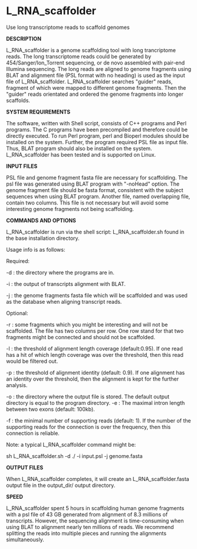 # L_RNA_scaffolder
Use long transcriptome reads to scaffold genomes

<b>DESCRIPTION</b><p>
   L_RNA_scaffolder is a genome scaffolding tool with long trancriptome reads. The long transcriptome reads could be generated by 454/Sanger/Ion_Torrent sequencing, or de novo assembled with pair-end Illumina sequencing. The long reads are aligned to genome fragments using BLAT and alignment file (PSL format with no heading) is used as the input file of L_RNA_scaffolder. L_RNA_scaffolder searches "guider" reads, fragment of which were mapped to different genome fragments. Then the "guider" reads orientated and ordered the genome fragments into longer scaffolds. 

<b>SYSTEM REQUIREMENTS</b><p>
   The software, written with Shell script, consists of C++ programs and Perl programs. The C programs have been precompiled and therefore could be directly executed. To run Perl program, perl and Bioperl modules should be installed on the system. Further, the program required PSL file as input file. Thus, BLAT program should also be installed on the system. L_RNA_scaffolder has been tested and is supported on Linux. 

<b>INPUT FILES</b><p>
   PSL file and genome fragment fasta file are necessary for scaffolding. The psl file was generated using BLAT program with "-noHead" option. The genome fragment file should be fasta format, consistent with the subject sequences when using BLAT program. Another file, named overlapping file, contain two columns. This file is not necessary but will avoid some interesting genome fragments not being scaffolding. 

<b>COMMANDS AND OPTIONS</b><p>
   L_RNA_scaffolder is run via the shell script: L_RNA_scaffolder.sh found in the base installation directory.

   Usage info is as follows:<p>

   Required:<p>
   -d : the directory where the programs are in. <p>
   -i : the output of transcripts alignment with BLAT. <p>
   -j : the genome fragments fasta file which will be scaffolded and was used as the database when aligning transcript reads.<p>
   Optional:<p>
   -r : some fragments which you might be interesting and will not be scaffolded. The file has two columns per row. One row stand for that two fragments might be connected and should not be scaffolded. <p>
   -l : the threshold of alignment length coverage (default:0.95). If one read has a hit of which length coverage was over the threshold, then this read would be filtered out.<p>
   -p : the threshold of alignment identity (default: 0.9). If one alignment has an identity over the threshold, then the alignment is kept for the further analysis.<p>
   -o : the directory where the output file is stored. The default output directory is equal to the program directory.
   -e : The maximal intron length between two exons (default: 100kb). <p>
   -f : the minimal number of supporting reads (default: 1). If the number of the supporting reads for the connection is over the frequency, then this connection is reliable.<p>

   Note: a typical L_RNA_scaffolder command might be:<p>
   sh L_RNA_scaffolder.sh -d ./ -i input.psl -j genome.fasta<p>

<b>OUTPUT FILES</b><p>
   When L_RNA_scaffolder completes, it will create an L_RNA_scaffolder.fasta output file in the output_dir/ output directory. <p>

<b>SPEED</b><p>
   L_RNA_scaffolder spent 5 hours in scaffolding human genome fragments with a psl file of 43 GB generated from alignment of 8.3 millions of transcripts. However, the sequencing alignment is time-consuming when using BLAT to alignment nearly ten millions of reads. We recommend splitting the reads into multiple pieces and running the alignments simultaneously.
